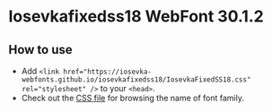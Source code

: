# Iosevkafixedss18 WebFont 30.1.2

## How to use

- Add `<link href="https://iosevka-webfonts.github.io/iosevkafixedss18/IosevkaFixedSS18.css" rel="stylesheet" />` to your `<head>`.
- Check out the [CSS file](./IosevkaFixedSS18.css) for browsing the name of font family.
